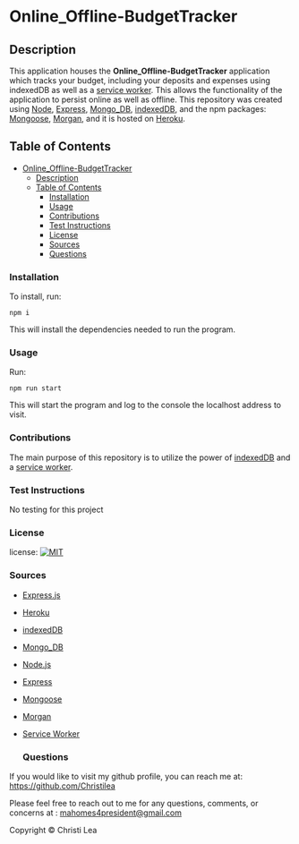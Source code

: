 # Online_Offline-BudgetTracker
## Description
This application houses the **Online_Offline-BudgetTracker** application which tracks your budget, including your deposits and expenses using indexedDB as well as a [service worker](https://developer.mozilla.org/en-US/docs/Web/API/Service_Worker_API).  This allows the functionality of the application to persist online as well as offline.
This repository was created using [Node](https://nodejs.org/en/), [Express](https://expressjs.com/), [Mongo_DB](https://www.mongodb.com/), [indexedDB](https://developer.mozilla.org/en-US/docs/Web/API/IndexedDB_API), and the npm packages: [Mongoose](https://www.npmjs.com/package/mongoose), [Morgan](https://www.npmjs.com/package/morgan), and it is hosted on [Heroku](https://www.heroku.com). 

## Table of Contents
- [Online_Offline-BudgetTracker](#online_offline-budgettracker)
  - [Description](#description)
  - [Table of Contents](#table-of-contents)
    - [Installation](#installation)
    - [Usage](#usage)
    - [Contributions](#contributions)
    - [Test Instructions](#test-instructions)
    - [License](#license)
    - [Sources](#sources)
    - [Questions](#questions)

### Installation 
To install, run:
```
npm i
```
This will install the dependencies needed to run the program.
### Usage
Run:
```
npm run start
```
This will start the program and log to the console the localhost address to visit.
### Contributions
The main purpose of this repository is to utilize the power of [indexedDB](https://developer.mozilla.org/en-US/docs/Web/API/IndexedDB_API) and a [service worker](https://developer.mozilla.org/en-US/docs/Web/API/Service_Worker_API). 

### Test Instructions
No testing for this project

### License
license: 
[![MIT](https://img.shields.io/badge/license-MIT-blue.svg)](https://opensource.org/licenses/MIT)
    
### Sources
* [Express.js](https://expressjs.com/)
* [Heroku](https://www.heroku.com)
* [indexedDB](https://developer.mozilla.org/en-US/docs/Web/API/IndexedDB_API)
* [Mongo_DB](https://www.mongodb.com/)
* [Node.js](https://nodejs.org/en/)
* [Express](https://www.npmjs.com/package/express)
* [Mongoose](https://www.npmjs.com/package/mongoose)
* [Morgan](https://www.npmjs.com/package/morgan)
* [Service Worker](https://developer.mozilla.org/en-US/docs/Web/API/Service_Worker_API)
  
  ### Questions
If you would like to visit my github profile, you can reach me at: https://github.com/Christilea

Please feel free to reach out to me for any questions, comments, or concerns at : mahomes4president@gmail.com

Copyright &copy; Christi Lea